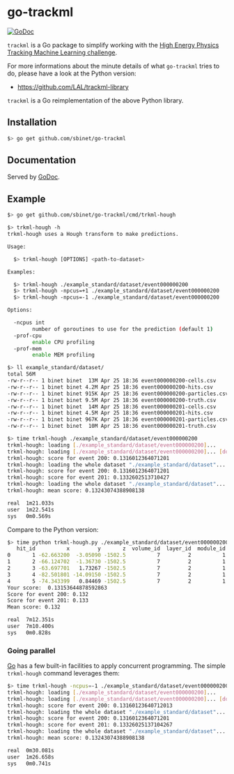 # go-trackml

[![GoDoc](https://godoc.org/github.com/sbinet/go-trackml?status.svg)](https://godoc.org/github.com/sbinet/go-trackml)


`trackml` is a Go package to simplify working with the [High Energy Physics Tracking Machine Learning challenge][kaggle_trachml].

For more informations about the minute details of what `go-trackml` tries to do, please have a look at the Python version:

- https://github.com/LAL/trackml-library

`trackml` is a Go reimplementation of the above Python library.

## Installation

```sh
$> go get github.com/sbinet/go-trackml
```

## Documentation

Served by [GoDoc](https://godoc.org/github.com/sbinet/go-trackml).

## Example

```sh
$> go get github.com/sbinet/go-trackml/cmd/trkml-hough

$> trkml-hough -h
trkml-hough uses a Hough transform to make predictions.

Usage:

  $> trkml-hough [OPTIONS] <path-to-dataset>

Examples:

  $> trkml-hough ./example_standard/dataset/event000000200
  $> trkml-hough -npcus=+1 ./example_standard/dataset/event000000200
  $> trkml-hough -npcus=-1 ./example_standard/dataset/event000000200

Options:

  -ncpus int
    	number of goroutines to use for the prediction (default 1)
  -prof-cpu
    	enable CPU profiling
  -prof-mem
    	enable MEM profiling

$> ll example_standard/dataset/
total 56M
-rw-r--r-- 1 binet binet  13M Apr 25 18:36 event000000200-cells.csv
-rw-r--r-- 1 binet binet 4.2M Apr 25 18:36 event000000200-hits.csv
-rw-r--r-- 1 binet binet 915K Apr 25 18:36 event000000200-particles.csv
-rw-r--r-- 1 binet binet 9.5M Apr 25 18:36 event000000200-truth.csv
-rw-r--r-- 1 binet binet  14M Apr 25 18:36 event000000201-cells.csv
-rw-r--r-- 1 binet binet 4.5M Apr 25 18:36 event000000201-hits.csv
-rw-r--r-- 1 binet binet 967K Apr 25 18:36 event000000201-particles.csv
-rw-r--r-- 1 binet binet  10M Apr 25 18:36 event000000201-truth.csv

$> time trkml-hough ./example_standard/dataset/event000000200
trkml-hough: loading [./example_standard/dataset/event000000200]...
trkml-hough: loading [./example_standard/dataset/event000000200]... [done]
trkml-hough: score for event 200: 0.1316012364071201
trkml-hough: loading the whole dataset "./example_standard/dataset"...
trkml-hough: score for event 200: 0.1316012364071201
trkml-hough: score for event 201: 0.1332602513710427
trkml-hough: loading the whole dataset "./example_standard/dataset"... [done]
trkml-hough: mean score: 0.13243074388908138

real  1m21.033s
user  1m22.541s
sys   0m0.569s
```

Compare to the Python version:

```sh
$> time python trkml-hough.py ./example_standard/dataset/event000000200
   hit_id          x         y       z  volume_id  layer_id  module_id
0       1 -62.663200  -3.05090 -1502.5          7         2          1
1       2 -66.124702  -1.36730 -1502.5          7         2          1
2       3 -63.697701   1.73267 -1502.5          7         2          1
3       4 -82.501801 -14.09150 -1502.5          7         2          1
4       5 -74.343399   0.84469 -1502.5          7         2          1
Your score:  0.13153644878592863
Score for event 200: 0.132
Score for event 201: 0.133
Mean score: 0.132

real  7m12.351s
user  7m10.400s
sys   0m0.828s
```

### Going parallel

[Go](https://golang.org) has a few built-in facilities to apply concurrent programming.
The simple `trkml-hough` command leverages them:

```sh
$> time trkml-hough -ncpus=-1 ./example_standard/dataset/event000000200
trkml-hough: loading [./example_standard/dataset/event000000200]...
trkml-hough: loading [./example_standard/dataset/event000000200]... [done]
trkml-hough: score for event 200: 0.13160123640712013
trkml-hough: loading the whole dataset "./example_standard/dataset"...
trkml-hough: score for event 200: 0.1316012364071201
trkml-hough: score for event 201: 0.13326025137104267
trkml-hough: loading the whole dataset "./example_standard/dataset"... [done]
trkml-hough: mean score: 0.13243074388908138

real  0m30.081s
user  1m26.658s
sys   0m0.741s
```

[cern]: https://home.cern
[lhc]: https://home.cern/topics/large-hadron-collider
[kaggle_trachml]: https://www.kaggle.com/c/trackml-particle-identification

